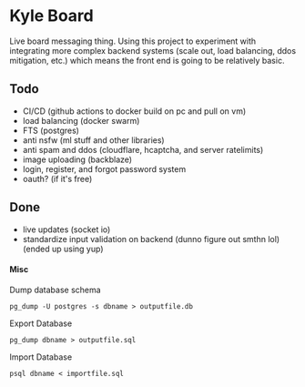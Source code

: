 # Kyle Board

Live board messaging thing. Using this project to experiment with integrating more complex backend systems (scale out, load balancing, ddos mitigation, etc.) which means the front end is going to be relatively basic.

## Todo

-   CI/CD (github actions to docker build on pc and pull on vm)
-   load balancing (docker swarm)
-   FTS (postgres)
-   anti nsfw (ml stuff and other libraries)
-   anti spam and ddos (cloudflare, hcaptcha, and server ratelimits)
-   image uploading (backblaze)
-   login, register, and forgot password system
-   oauth? (if it's free)

## Done

-   live updates (socket io)
-   standardize input validation on backend (dunno figure out smthn lol) (ended up using yup)

#### Misc

Dump database schema

```
pg_dump -U postgres -s dbname > outputfile.db
```

Export Database

```
pg_dump dbname > outputfile.sql
```

Import Database

```
psql dbname < importfile.sql
```
